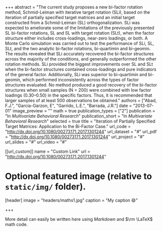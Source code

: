 +++
abstract = "The current study proposes a new bi-factor rotation method, Schmid-Leiman with iterative target rotation (SLi), based on the iteration of partially specified target matrices and an initial target constructed from a Schmid-Leiman (SL) orthogonalization. SLi was expected to ameliorate some of the limitations of the previously presented SL bi-factor rotations, SL and SL with target rotation (SLt), when the factor structure either includes cross-loadings, near-zero loadings, or both. A Monte Carlo simulation was carried out to test the performance of SLi, SL, SLt, and the two analytic bi-factor rotations, bi-quartimin and bi-geomin. The results revealed that SLi accurately recovered the bi-factor structures across the majority of the conditions, and generally outperformed the other rotation methods. SLi provided the biggest improvements over SL and SLt when the bi-factor structures contained cross-loadings and pure indicators of the general factor. Additionally, SLi was superior to bi-quartimin and bi-geomin, which performed inconsistently across the types of factor structures evaluated. No method produced a good recovery of the bi-factor structures when small samples (N = 200) were combined with low factor loadings (0.30–0.50) in the specific factors. Thus, it is recommended that larger samples of at least 500 observations be obtained."
authors = ["Abad, F.J.", "Garcia-Garzon, E", "Garrido, L.E.", "Barrada, J.R."]
date = "2013-07-01"
image_preview = ""
math = true
publication_types = ["2"]
publication = "In *Multivariate Behavioral Research*"
publication_short = "In *Multivariate Behavioral Research*"
selected = true
title = "Iteration of Partially Specified Target Matrices: Application to the Bi-Factor Case."
url_code = "http://dx.doi.org/10.1080/00273171.2017.1301244"
url_dataset = "#"
url_pdf = "http://dx.doi.org/10.1080/00273171.2017.1301244"
url_project = "#"
url_slides = "#"
url_video = "#"

[[url_custom]]
name = "Custom Link"
url = "http://dx.doi.org/10.1080/00273171.2017.1301244"

# Optional featured image (relative to `static/img/` folder).
[header]
image = "headers/maths1.jpg"
caption = "My caption :smile:"

+++

More detail can easily be written here using *Markdown* and $\rm \LaTeX$ math code.
